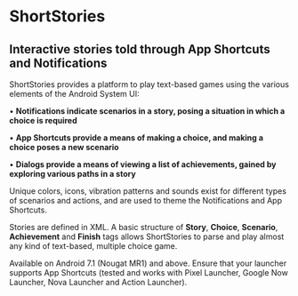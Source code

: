# ShortStories

## Interactive stories told through App Shortcuts and Notifications

ShortStories provides a platform to play text-based games using the various elements of the Android System UI:

• <b>Notifications indicate scenarios in a story, posing a situation in which a choice is required</b>

• <b>App Shortcuts provide a means of making a choice, and making a choice poses a new scenario</b>

• <b>Dialogs provide a means of viewing a list of achievements, gained by exploring various paths in a story</b>

Unique colors, icons, vibration patterns and sounds exist for different types of scenarios and actions, and are used to theme the Notifications and App Shortcuts.

Stories are defined in XML. A basic structure of <b>Story</b>, <b>Choice</b>, <b>Scenario</b>, <b>Achievement</b> and <b>Finish</b> tags allows ShortStories to parse and play almost any kind of text-based, multiple choice game.

Available on Android 7.1 (Nougat MR1) and above. Ensure that your launcher supports App Shortcuts (tested and works with Pixel Launcher, Google Now Launcher, Nova Launcher and Action Launcher).
